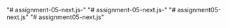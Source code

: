 "# assignment-05-next.js-" 
"# assignment-05-next.js-" 
"# assignment05-next.js" 
"# assignment05-next.js" 
